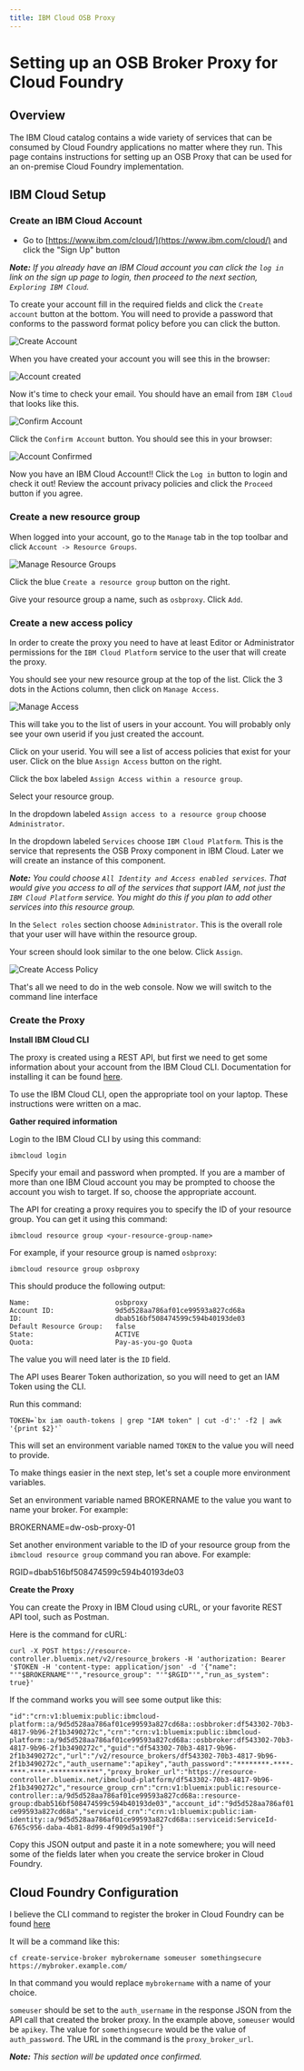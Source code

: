 ```yaml
---
title: IBM Cloud OSB Proxy
---
```


# Setting up an OSB Broker Proxy for Cloud Foundry

## Overview
The IBM Cloud catalog contains a wide variety of services that can be consumed by Cloud Foundry applications no matter where they run. This page contains instructions for setting up an OSB Proxy that can be used for an on-premise Cloud Foundry implementation.

## IBM Cloud Setup

### Create an IBM Cloud Account
- Go to [https://www.ibm.com/cloud/](https://www.ibm.com/cloud/) and click the "Sign Up" button

*__Note:__ If you already have an IBM Cloud account you can click the `log in` link on the sign up page to login, then proceed to the next section, `Exploring IBM Cloud`.*

To create your account fill in the required fields and click the `Create account` button at the bottom.  You will need to provide a password that conforms to the password format policy before you can click the button.

![Create Account](./images/CreateIBMCloudAcct.png)

When you have created your account you will see this in the browser:

![Account created](./images/AccountCreated.png)

Now it's time to check your email.  You should have an email from `IBM Cloud` that looks like this.  

![Confirm Account](./images/ConfirmAccount.png)

Click the `Confirm Account` button.  You should see this in your browser:

![Account Confirmed](./images/AccountConfirmed.png)

Now you have an IBM Cloud Account!!  Click the `Log in` button to login and check it out!  Review the account privacy policies and click the `Proceed` button if you agree.

<!--
### Upgrade to a Pay-As-You-Go Account

Click on your avatar at the top right and then click `Upgrade Account`.

![Upgrade Account](./images/UpgradeAccount.png)

Provide the required information to upgrade your account.
-->

### Create a new resource group

When logged into your account, go to the `Manage` tab in the top toolbar and click `Account -> Resource Groups`.

![Manage Resource Groups](./images/ManageResourceGroups.png)

Click the blue `Create a resource group` button on the right.

Give your resource group a name, such as `osbproxy`.  Click `Add`.


### Create a new access policy

In order to create the proxy you need to have at least Editor or Administrator permissions for the `IBM Cloud Platform` service to the user that will create the proxy.

You should see your new resource group at the top of the list.  Click the 3 dots in the Actions column, then click on `Manage Access`.

![Manage Access](./images/ResourceGroupManageAccess.png)

This will take you to the list of users in your account.  You will probably only see your own userid if you just created the account.

Click on your userid.  You will see a list of access policies that exist for your user.  Click on the blue `Assign Access` button on the right.

Click the box labeled `Assign Access within a resource group`.

Select your resource group.

In the dropdown labeled `Assign access to a resource group` choose `Administrator`.

In the dropdown labeled `Services` choose `IBM Cloud Platform`.  This is the service that represents the OSB Proxy component in IBM Cloud.  Later we will create an instance of this component.

*__Note:__ You could choose `All Identity and Access enabled services`.  That would give you access to all of the services that support IAM, not just the `IBM Cloud Platform` service.  You might do this if you plan to add other services into this resource group.*

In the `Select roles` section choose `Administrator`.  This is the overall role that your user will have within the resource group.  

Your screen should look similar to the one below.  Click `Assign`.

![Create Access Policy](./images/CreateAccessPolicy.png)

That's all we need to do in the web console.  Now we will switch to the command line interface

### Create the Proxy

__Install IBM Cloud CLI__

The proxy is created using a REST API, but first we need to get some information about your account from the IBM Cloud CLI.  Documentation for installing it can be found [here](https://console.bluemix.net/docs/cli/reference/ibmcloud/download_cli.html#install_use).

To use the IBM Cloud CLI, open the appropriate tool on your laptop.  These instructions were written on a mac.

__Gather required information__

Login to the IBM Cloud CLI by using this command:

`ibmcloud login`

Specify your email and password when prompted.  If you are a mamber of more than one IBM Cloud account you may be prompted to choose the account you wish to target.  If so, choose the appropriate account.

The API for creating a proxy requires you to specify the ID of your resource group.  You can get it using this command:

`ibmcloud resource group <your-resource-group-name>`

For example, if your resource group is named `osbproxy`:

`ibmcloud resource group osbproxy`

This should produce the following output:

```
Name:                     osbproxy   
Account ID:               9d5d528aa786af01ce99593a827cd68a   
ID:                       dbab516bf508474599c594b40193de03   
Default Resource Group:   false   
State:                    ACTIVE   
Quota:                    Pay-as-you-go Quota   
```

The value you will need later is the `ID` field.

The API uses Bearer Token authorization, so you will need to get an IAM Token using the CLI.

Run this command:

```
TOKEN=`bx iam oauth-tokens | grep "IAM token" | cut -d':' -f2 | awk '{print $2}'`
```

This will set an environment variable named `TOKEN` to the value you will need to provide.  

To make things easier in the next step, let's set a couple more environment variables.

Set an environment variable named BROKERNAME to the value you want to name your broker.  For example:

BROKERNAME=dw-osb-proxy-01

Set another environment variable to the ID of your resource group from the `ibmcloud resource group` command you ran above.  For example:

RGID=dbab516bf508474599c594b40193de03

__Create the Proxy__

You can create the Proxy in IBM Cloud using cURL, or your favorite REST API tool, such as Postman.

Here is the command for cURL:

```
curl -X POST https://resource-controller.bluemix.net/v2/resource_brokers -H 'authorization: Bearer '$TOKEN -H 'content-type: application/json' -d '{"name": "'"$BROKERNAME"'","resource_group": "'"$RGID"'","run_as_system": true}'
```

If the command works you will see some output like this:

```"id":"crn:v1:bluemix:public:ibmcloud-platform::a/9d5d528aa786af01ce99593a827cd68a::osbbroker:df543302-70b3-4817-9b96-2f1b3490272c","crn":"crn:v1:bluemix:public:ibmcloud-platform::a/9d5d528aa786af01ce99593a827cd68a::osbbroker:df543302-70b3-4817-9b96-2f1b3490272c","guid":"df543302-70b3-4817-9b96-2f1b3490272c","url":"/v2/resource_brokers/df543302-70b3-4817-9b96-2f1b3490272c","auth_username":"apikey","auth_password":"********-****-****-****-************","proxy_broker_url":"https://resource-controller.bluemix.net/ibmcloud-platform/df543302-70b3-4817-9b96-2f1b3490272c","resource_group_crn":"crn:v1:bluemix:public:resource-controller::a/9d5d528aa786af01ce99593a827cd68a::resource-group:dbab516bf508474599c594b40193de03","account_id":"9d5d528aa786af01ce99593a827cd68a","serviceid_crn":"crn:v1:bluemix:public:iam-identity::a/9d5d528aa786af01ce99593a827cd68a::serviceid:ServiceId-6765c956-daba-4b81-8d99-4f909d5a190f"}```

Copy this JSON output and paste it in a note somewhere; you will need some of the fields later when you create the service broker in Cloud Foundry.




## Cloud Foundry Configuration

I believe the CLI command to register the broker in Cloud Foundry can be found [here](https://docs.cloudfoundry.org/services/managing-service-brokers.html#register-broker)

It will be a command like this:

`cf create-service-broker mybrokername someuser somethingsecure https://mybroker.example.com/`

In that command you would replace `mybrokername` with a name of your choice.

`someuser` should be set to the `auth_username` in the response JSON from the API call that created the broker proxy.  In the example above, `someuser` would be `apikey`.  The value for `somethingsecure` would be the value of `auth_password`.  The URL in the command is the `proxy_broker_url`.

*__Note:__ This section will be updated once confirmed.*
